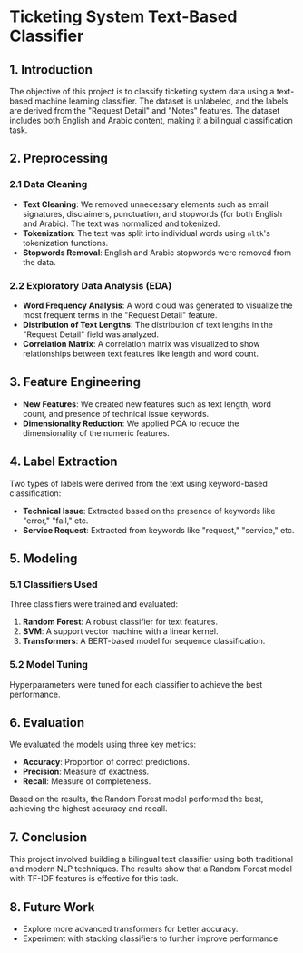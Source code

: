 # Ticketing System Text-Based Classifier

## 1. Introduction
The objective of this project is to classify ticketing system data using a text-based machine learning classifier. The dataset is unlabeled, and the labels are derived from the "Request Detail" and "Notes" features. The dataset includes both English and Arabic content, making it a bilingual classification task.

## 2. Preprocessing

### 2.1 Data Cleaning
- **Text Cleaning**: We removed unnecessary elements such as email signatures, disclaimers, punctuation, and stopwords (for both English and Arabic). The text was normalized and tokenized.
- **Tokenization**: The text was split into individual words using `nltk`'s tokenization functions.
- **Stopwords Removal**: English and Arabic stopwords were removed from the data.

### 2.2 Exploratory Data Analysis (EDA)
- **Word Frequency Analysis**: A word cloud was generated to visualize the most frequent terms in the "Request Detail" feature.
- **Distribution of Text Lengths**: The distribution of text lengths in the "Request Detail" field was analyzed.
- **Correlation Matrix**: A correlation matrix was visualized to show relationships between text features like length and word count.

## 3. Feature Engineering
- **New Features**: We created new features such as text length, word count, and presence of technical issue keywords.
- **Dimensionality Reduction**: We applied PCA to reduce the dimensionality of the numeric features.

## 4. Label Extraction
Two types of labels were derived from the text using keyword-based classification:
- **Technical Issue**: Extracted based on the presence of keywords like "error," "fail," etc.
- **Service Request**: Extracted from keywords like "request," "service," etc.

## 5. Modeling

### 5.1 Classifiers Used
Three classifiers were trained and evaluated:
1. **Random Forest**: A robust classifier for text features.
2. **SVM**: A support vector machine with a linear kernel.
3. **Transformers**: A BERT-based model for sequence classification.

### 5.2 Model Tuning
Hyperparameters were tuned for each classifier to achieve the best performance.

## 6. Evaluation
We evaluated the models using three key metrics:
- **Accuracy**: Proportion of correct predictions.
- **Precision**: Measure of exactness.
- **Recall**: Measure of completeness.

Based on the results, the Random Forest model performed the best, achieving the highest accuracy and recall.

## 7. Conclusion
This project involved building a bilingual text classifier using both traditional and modern NLP techniques. The results show that a Random Forest model with TF-IDF features is effective for this task.

## 8. Future Work
- Explore more advanced transformers for better accuracy.
- Experiment with stacking classifiers to further improve performance.

